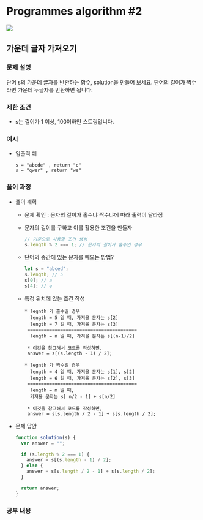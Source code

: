 # Programmes algorithm #2

<img src="https://img.shields.io/badge/JavaScript-FDC813?style=flat&logo=JavaScript&logoColor=black"/>

## 가운데 글자 가져오기

### 문제 설명

단어 s의 가운데 글자를 반환하는 함수, solution을 만들어 보세요. 단어의 길이가 짝수라면 가운데 두글자를 반환하면 됩니다.

### 제한 조건

- s는 길이가 1 이상, 100이하인 스트링입니다.

### 예시

- 입출력 예

  ```
  s = "abcde" , return "c"
  s = "qwer" , return "we"
  ```

### 풀이 과정

- 풀이 계획

  - 문제 확인 : 문자의 길이가 홀수냐 짝수냐에 따라 출력이 달라짐
  - 문자의 길이를 구하고 이를 활용한 조건을 만들자
    ```javascript
    // 기준으로 사용할 조건 생성
    s.length % 2 === 1; // 문자의 길이가 홀수인 경우
    ```
  - 단어의 중간에 있는 문자를 빼오는 방법?
    ```javascript
    let s = "abced";
    s.length; // 5
    s[0]; // a
    s[4]; // e
    ```
  - 특정 위치에 있는 조건 작성

    ```
    * legnth 가 홀수일 경우
      length = 5 일 때, 가져올 문자는 s[2]
      length = 7 일 때, 가져올 문자는 s[3]
     ========================================
      length = n 일 때, 가져올 문자는 s[(n-1)/2]

     * 이것을 참고해서 코드를 작성하면,
     answer = s[(s.length - 1) / 2];
    ```

    ```
    * legnth 가 짝수일 경우
      length = 4 일 때, 가져올 문자는 s[1], s[2]
      length = 6 일 때, 가져올 문자는 s[2], s[3]
     ========================================
      length = m 일 때,
      가져올 문자는 s[ n/2 - 1] + s[n/2]

     * 이것을 참고해서 코드를 작성하면,
     answer = s[s.length / 2 - 1] + s[s.length / 2];
    ```

- 문제 답안

  ```javascript
  function solution(s) {
    var answer = "";

    if (s.length % 2 === 1) {
      answer = s[(s.length - 1) / 2];
    } else {
      answer = s[s.length / 2 - 1] + s[s.length / 2];
    }

    return answer;
  }
  ```

### 공부 내용
